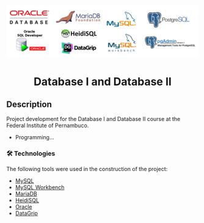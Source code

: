 <h1 align="center">
  <img alt="DatabaseI-II" src="./img/logo.png" />
</h1>

<h1 align="center">Database I and Database II</h1>

## Description

Project development for the Database I and Database II course at the Federal Institute of Pernambuco.

- Programming...

### 🛠 Technologies

The following tools were used in the construction of the project:

- [MySQL](https://www.mysql.com/)
- [MySQL Workbench](https://www.mysql.com/products/workbench/)
- [MariaDB](https://mariadb.org/)
- [HeidiSQL](https://www.heidisql.com/)
- [Oracle](https://www.oracle.com/br/)
- [DataGrip](https://www.jetbrains.com/pt-br/datagrip/)
